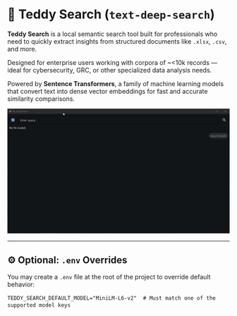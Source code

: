 # 🐾 Teddy Search (`text-deep-search`)

**Teddy Search** is a local semantic search tool built for professionals who need to quickly extract insights from structured documents like `.xlsx`, `.csv`, and more.

Designed for enterprise users working with corpora of ~<10k records — ideal for cybersecurity, GRC, or other specialized data analysis needs.

Powered by **Sentence Transformers**, a family of machine learning models that convert text into dense vector embeddings for fast and accurate similarity comparisons.

![Teddy Search Demo](teddysearch_v0.1.0-alpha.gif)

---

## ⚙️ Optional: `.env` Overrides

You may create a `.env` file at the root of the project to override default behavior:

```shell
TEDDY_SEARCH_DEFAULT_MODEL="MiniLM-L6-v2"  # Must match one of the supported model keys
```
